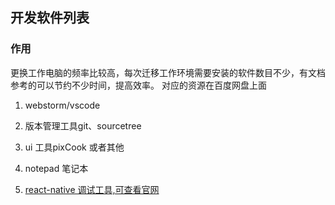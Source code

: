 ## 开发软件列表

### 作用

更换工作电脑的频率比较高，每次迁移工作环境需要安装的软件数目不少，有文档参考的可以节约不少时间，提高效率。
对应的资源在百度网盘上面

1. webstorm/vscode

2. 版本管理工具git、sourcetree

3. ui 工具pixCook 或者其他

4. notepad 笔记本

5. [react-native 调试工具,可查看官网](https://github.com/jhen0409/react-native-debugger/releases)